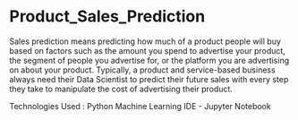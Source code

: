 # Product_Sales_Prediction

Sales prediction means predicting how much of a product people will buy based on factors such as the amount you spend to advertise your product, the segment of people you advertise for, or the platform you are advertising on about your product. Typically, a product and service-based business always need their Data Scientist to predict their future sales with every step they take to manipulate the cost of advertising their product. 

Technologies Used : Python Machine Learning
IDE - Jupyter Notebook
